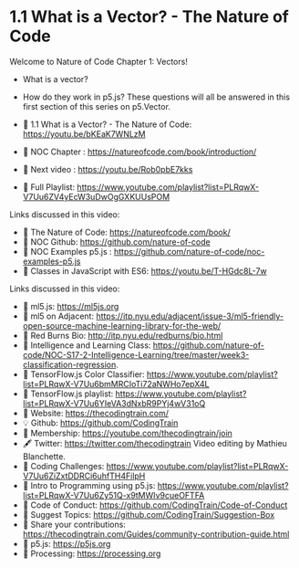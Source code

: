  # 1.1 What is a Vector? - The Nature of Code
 
Welcome to Nature of Code Chapter 1: Vectors! 
-   What is a vector? 
-   How do they work in p5.js? 
These questions will all be answered in this first section of this series on p5.Vector.

-   🔗 1.1 What is a Vector? - The Nature of Code: https://youtu.be/bKEaK7WNLzM
-   📗 NOC Chapter : https://natureofcode.com/book/introduction/
-   🎥 Next video : https://youtu.be/Rob0pbE7kks
-   🎥 Full Playlist: https://www.youtube.com/playlist?list=PLRqwX-V7Uu6ZV4yEcW3uDwOgGXKUUsPOM

Links discussed in this video:
-   🔗 The Nature of Code: https://natureofcode.com/book/
-   🔗 NOC Github: https://github.com/nature-of-code
-   🔗 NOC Examples p5.js : https://github.com/nature-of-code/noc-examples-p5.js
-   🎥 Classes in JavaScript with ES6: https://youtu.be/T-HGdc8L-7w

Links discussed in this video:
-   🔗 ml5.js: https://ml5js.org
-   🔗 ml5 on Adjacent: https://itp.nyu.edu/adjacent/issue-3/ml5-friendly-open-source-machine-learning-library-for-the-web/
-   🔗 Red Burns Bio: http://itp.nyu.edu/redburns/bio.html
-   🔗 Intelligence and Learning Class: https://github.com/nature-of-code/NOC-S17-2-Intelligence-Learning/tree/master/week3-classification-regression.
-   🎥 TensorFlow.js Color Classifier: https://www.youtube.com/playlist?list=PLRqwX-V7Uu6bmMRCIoTi72aNWHo7epX4L
-   🎥 TensorFlow.js playlist: https://www.youtube.com/playlist?list=PLRqwX-V7Uu6YIeVA3dNxbR9PYj4wV31oQ
-   🚂 Website: https://thecodingtrain.com/
-   💡 Github: https://github.com/CodingTrain
-   💖 Membership: https://youtube.com/thecodingtrain/join
-   🖋️ Twitter: https://twitter.com/thecodingtrain
       Video editing by Mathieu Blanchette.
-   🎥 Coding Challenges: https://www.youtube.com/playlist?list=PLRqwX-V7Uu6ZiZxtDDRCi6uhfTH4FilpH
-   🎥 Intro to Programming using p5.js: https://www.youtube.com/playlist?list=PLRqwX-V7Uu6Zy51Q-x9tMWIv9cueOFTFA
-   📄 Code of Conduct: https://github.com/CodingTrain/Code-of-Conduct
-   🚩 Suggest Topics: https://github.com/CodingTrain/Suggestion-Box
-   👾 Share your contributions: https://thecodingtrain.com/Guides/community-contribution-guide.html
-   🔗 p5.js: https://p5js.org
-   🔗 Processing: https://processing.org